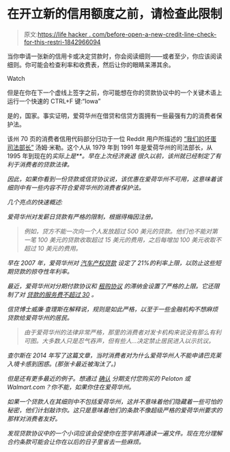 # 在开立新的信用额度之前，请检查此限制

> 原文:[https://life hacker . com/before-open-a-new-credit-line-check-for-this-restri-1842966094](https://lifehacker.com/before-opening-a-new-credit-line-check-for-this-restri-1842966094)

当你申请一张新的信用卡或决定贷款时，你会阅读细则——或者至少，你应该阅读细则。你可能会检查利率和收费表，然后让你的眼睛呆滞其余。

Watch

但是在你在下一个虚线上签字之前，你可能想在你的贷款协议中的一个关键术语上运行一个快速的 CTRL+F 键:“Iowa”

是的，国家。事实证明，爱荷华州在借贷和信贷方面拥有一些最强有力的消费者保护法。

该州 70 页的消费者信用代码部分归功于一位 Reddit 用户所描述的 [“我们的坏蛋司法部长”](https://www.reddit.com/r/LifeProTips/comments/f931k4/lpt_if_a_credit_card_of_finance_offer_excludes/) 汤姆·米勒。这个人从 1979 年到 1991 年是爱荷华州的司法部长，从 1995 年到现在的*实际上是**。早在上次经济衰退 很久以前，该州就已经制定了有利于消费者的贷款法律。*

*因此，如果你看到一份贷款或信贷协议说，该优惠在爱荷华州不可用，这意味着该细则中有一些内容不符合爱荷华州的消费者保护法。*

*几个亮点的快速概述:*

*爱荷华州对发薪日贷款有严格的限制，根据得梅因注册。* 

> *例如，贷方不能一次向一个人发放超过 500 美元的贷款。他们也不能对第一笔 100 美元的贷款收取超过 15 美元的费用，之后每增加 100 美元收取不超过 10 美元的费用。*

*早在 2007 年，爱荷华州对 [汽车产权贷款](https://www.investopedia.com/articles/personal-finance/112814/top-alternatives-car-title-loans.asp) 设定了 21%的利率上限，以防止这些短期贷款的掠夺性年利率。* 

*最近，爱荷华州对分期付款协议和 [租购协议](https://twocents.lifehacker.com/should-you-lease-your-next-big-purchase-1842067415) 的滞纳金设置了严格的上限。它还限制了对 [贷款的服务费不超过 30](https://iowahouse.org/pdf/HF%20260_3_12_19_%20Finance%20Charges%20and%20Interest%20Rates%20Bill%20and%20Amendment%20Summary.pdf) 。* 

*信贷博士威廉·查理斯在解释说，规则是如此严格，以至于一些金融机构不想麻烦贷款给爱荷华州的居民。*

> *由于爱荷华州的法律非常严格，那里的消费者对发卡机构来说没有那么有利可图。大多数人只是忍气吞声，但有些人...决定禁止居民进入以示抗议。*

*查尔斯在 2014 年写了这篇文章，当时消费者对为什么爱荷华州人不能申请巴克莱入境卡感到困惑。(那张卡最近被淘汰了。)*

*但是还有更多最近的例子。想通过 [确认](https://docs.affirm.com/affirm-developers/docs/customer-facing-teams-faqs) 分期支付您购买的 Peloton 或 Walmart.com？你不能，如果你住在爱荷华州。*

*如果一个贷款人在其细则中不包括爱荷华州，这并不意味着他们隐藏着一些可怕的秘密，他们计划敲诈你。这只是意味着他们的条款不像超级严格的爱荷华州要求的那样对消费者友好。* 

*发现贷款协议中的一个小词应该会促使你在签字前再通读一遍文件。现在充分理解合约条款可能会让你在以后的日子里省去一些麻烦。*